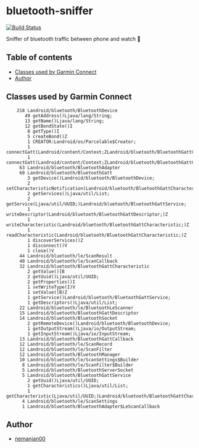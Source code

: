 # bluetooth-sniffer

[![Build Status](https://travis-ci.org/OpenFenix/bluetooth-sniffer.svg?branch=master)](https://travis-ci.org/OpenFenix/bluetooth-sniffer)

Sniffer of bluetooth traffic between phone and watch 🐶

## Table of contents

<!-- vim-markdown-toc GFM -->

* [Classes used by Garmin Connect](#classes-used-by-garmin-connect)
* [Author](#author)

<!-- vim-markdown-toc -->

## Classes used by Garmin Connect

```
    218 Landroid/bluetooth/BluetoothDevice
       49 getAddress()Ljava/lang/String;
       13 getName()Ljava/lang/String;
       12 getBondState()I
        8 getType()I
        5 createBond()Z
        1 CREATOR:Landroid/os/Parcelable$Creator;
        1 connectGatt(Landroid/content/Context;ZLandroid/bluetooth/BluetoothGattCallback;)Landroid/bluetooth/BluetoothGatt;
        1 connectGatt(Landroid/content/Context;ZLandroid/bluetooth/BluetoothGattCallback;I)Landroid/bluetooth/BluetoothGatt;
     63 Landroid/bluetooth/BluetoothAdapter
     60 Landroid/bluetooth/BluetoothGatt
        3 getDevice()Landroid/bluetooth/BluetoothDevice;
        2 setCharacteristicNotification(Landroid/bluetooth/BluetoothGattCharacteristic;Z)Z
        2 getServices()Ljava/util/List;
        2 getService(Ljava/util/UUID;)Landroid/bluetooth/BluetoothGattService;
        1 writeDescriptor(Landroid/bluetooth/BluetoothGattDescriptor;)Z
        1 writeCharacteristic(Landroid/bluetooth/BluetoothGattCharacteristic;)Z
        1 readCharacteristic(Landroid/bluetooth/BluetoothGattCharacteristic;)Z
        1 discoverServices()Z
        1 disconnect()V
        1 close()V
     44 Landroid/bluetooth/le/ScanResult
     40 Landroid/bluetooth/le/ScanCallback
     32 Landroid/bluetooth/BluetoothGattCharacteristic
        2 getValue()[B
        2 getUuid()Ljava/util/UUID;
        2 getProperties()I
        1 setWriteType(I)V
        1 setValue([B)Z
        1 getService()Landroid/bluetooth/BluetoothGattService;
        1 getDescriptors()Ljava/util/List;
     22 Landroid/bluetooth/le/BluetoothLeScanner
     15 Landroid/bluetooth/BluetoothGattDescriptor
     14 Landroid/bluetooth/BluetoothSocket
        2 getRemoteDevice()Landroid/bluetooth/BluetoothDevice;
        1 getOutputStream()Ljava/io/OutputStream;
        1 getInputStream()Ljava/io/InputStream;
     13 Landroid/bluetooth/BluetoothGattCallback
     12 Landroid/bluetooth/le/ScanRecord
     12 Landroid/bluetooth/le/ScanFilter
     12 Landroid/bluetooth/BluetoothManager
     10 Landroid/bluetooth/le/ScanSettings$Builder
      8 Landroid/bluetooth/le/ScanFilter$Builder
      5 Landroid/bluetooth/BluetoothServerSocket
      5 Landroid/bluetooth/BluetoothGattService
        2 getUuid()Ljava/util/UUID;
        1 getCharacteristics()Ljava/util/List;
        1 getCharacteristic(Ljava/util/UUID;)Landroid/bluetooth/BluetoothGattCharacteristic;
      4 Landroid/bluetooth/le/ScanSettings
      1 Landroid/bluetooth/BluetoothAdapter$LeScanCallback
```

## Author

* [nemanjan00](https://github.com/nemanjan00)

